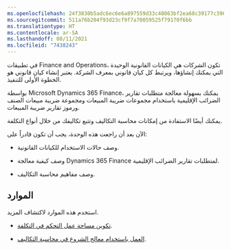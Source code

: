 ```yaml
---
ms.openlocfilehash: 24f3830b5adc6ec6e6a897559d33c48063bf2ea68c39177c396b733e63b061e2
ms.sourcegitcommit: 511a76b204f93d23cf9f7a70059525f79170f6bb
ms.translationtype: HT
ms.contentlocale: ar-SA
ms.lasthandoff: 08/11/2021
ms.locfileid: "7438243"
---
```

في تطبيقات Finance and Operations، تكون الشركات هي الكيانات القانونية الوحيدة التي يمكنك إنشاؤها، ويرتبط كل كيان قانوني بمعرف الشركة. يعتبر إنشاء كيان قانوني هو الخطوة الأولى للتنفيذ.

بواسطة Microsoft Dynamics 365 Finance، يمكنك بسهولة معالجة متطلبات تقارير الضرائب الإقليمية باستخدام مجموعات ضريبة المبيعات ومجموعة ضريبة مبيعات الصنف ورموز تقارير ضريبة المبيعات.

يمكنك أيضًا الاستفادة من إمكانات محاسبة التكاليف وتتبع تكاليفك من خلال أنواع التكلفة.

الآن بعد أن راجعت هذه الوحدة، يجب أن تكون قادراً على:

- وصف حالات الاستخدام للكيانات القانونية.

- وصف كيفية معالجة Dynamics 365 Finance لمتطلبات تقارير الضرائب الإقليمية.

- وصف مفاهيم محاسبة التكاليف.

## <a name="resources"></a>الموارد

استخدم هذه الموارد لاكتشاف المزيد.

- [تكوين مساحة عمل التحكم في التكلفة](/learn/modules/get-started-cost-accounting-dyn365-finance/2-configure-cost-control-workspace).

- [العمل باستخدام معالج الشروع في محاسبة التكاليف](/learn/modules/get-started-cost-accounting-dyn365-finance/3-work-cost-accounting-wizard).

